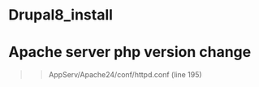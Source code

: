 # Drupal8_install

# Apache server php version change
> >AppServ/Apache24/conf/httpd.conf (line 195)
